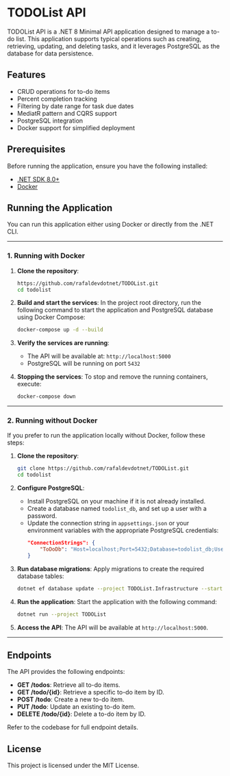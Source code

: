 # TODOList API

TODOList API is a .NET 8 Minimal API application designed to manage a to-do list. This application supports typical operations such as creating, retrieving, updating, and deleting tasks, and it leverages PostgreSQL as the database for data persistence.

## Features
- CRUD operations for to-do items
- Percent completion tracking
- Filtering by date range for task due dates
- MediatR pattern and CQRS support
- PostgreSQL integration
- Docker support for simplified deployment

## Prerequisites

Before running the application, ensure you have the following installed:

- [.NET SDK 8.0+](https://dotnet.microsoft.com/download/dotnet/8.0)
- [Docker](https://docs.docker.com/get-docker/)

## Running the Application

You can run this application either using Docker or directly from the .NET CLI.

---

### 1. Running with Docker

1. **Clone the repository**:
    ```bash
    https://github.com/rafaldevdotnet/TODOList.git
    cd todolist
    ```

2. **Build and start the services**:
    In the project root directory, run the following command to start the application and PostgreSQL database using Docker Compose:

    ```bash
    docker-compose up -d --build
    ```

3. **Verify the services are running**:
    - The API will be available at: `http://localhost:5000`
    - PostgreSQL will be running on port `5432`

4. **Stopping the services**:
    To stop and remove the running containers, execute:
    ```bash
    docker-compose down
    ```

---

### 2. Running without Docker

If you prefer to run the application locally without Docker, follow these steps:

1. **Clone the repository**:
    ```bash
    git clone https://github.com/rafaldevdotnet/TODOList.git
    cd todolist
    ```

2. **Configure PostgreSQL**:
    - Install PostgreSQL on your machine if it is not already installed.
    - Create a database named `todolist_db`, and set up a user with a password.
    - Update the connection string in `appsettings.json` or your environment variables with the appropriate PostgreSQL credentials:
      ```json
      "ConnectionStrings": {
          "ToDoDb": "Host=localhost;Port=5432;Database=todolist_db;Username=yourusername;Password=yourpassword"
      }
      ```

3. **Run database migrations**:
    Apply migrations to create the required database tables:
    ```bash
    dotnet ef database update --project TODOList.Infrastructure --startup-project TODOList
    ```

4. **Run the application**:
    Start the application with the following command:
    ```bash
    dotnet run --project TODOList
    ```

5. **Access the API**:
    The API will be available at `http://localhost:5000`.

---

## Endpoints

The API provides the following endpoints:

- **GET /todos**: Retrieve all to-do items.
- **GET /todo/{id}**: Retrieve a specific to-do item by ID.
- **POST /todo**: Create a new to-do item.
- **PUT /todo**: Update an existing to-do item.
- **DELETE /todo/{id}**: Delete a to-do item by ID.

Refer to the codebase for full endpoint details.

## License

This project is licensed under the MIT License.
